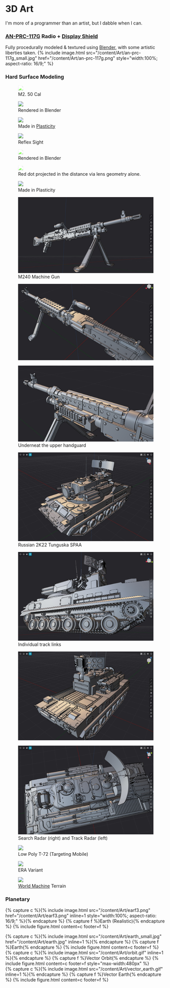 <head>
    <title>3D Art</title>
    <link rel="stylesheet" href="subject.css">
</head>

# 3D Art
I'm more of a programmer than an artist, but I dabble when I can.

### [AN-PRC-117G](/content/Art/AN-PRC-117-Harris-Falcon-3.jpg) Radio + [Display Shield](/content/Art/AN-PRC-117G_FALCON_III_shield.jpg)
Fully procedurally modeled & textured using [Blender](https://www.blender.org/), with some artistic liberties taken.
{% include image.html src="/content/Art/an-prc-117g_small.jpg" href="/content/Art/an-prc-117g.png" style="width:100%; aspect-ratio: 16/9;" %}

### Hard Surface Modeling
<div class="media_grid">
    <figure>
        <a href="/content/Art/M2 .50 Cal/m2_big_pew.png"><img src="/content/Art/M2 .50 Cal/m2_big_pew.png" style="filter: brightness(1.5)"></a>
        <figcaption>M2. 50 Cal</figcaption>
    </figure>
    <figure>
        <a href="/content/Art/M2 .50 Cal/m2_white.png"><img src="/content/Art/M2 .50 Cal/m2_white.png"></a>
        <figcaption>Rendered in Blender</figcaption>
    </figure>
    <figure>
        <a href="/content/Art/M2 .50 Cal/plasticity.png"><img src="/content/Art/M2 .50 Cal/plasticity.png"></a>
        <figcaption>Made in <a href="https://www.plasticity.xyz/">Plasticity</a></figcaption>
    </figure>
    <figure>
        <a href="/content/Art/Airsoft Reflex/r3.png"><img src="/content/Art/Airsoft Reflex/r3.png"></a>
        <figcaption>Reflex Sight</figcaption>
    </figure>
    <figure>
        <a href="/content/Art/Airsoft Reflex/r1.png"><img src="/content/Art/Airsoft Reflex/r1.png" style="filter: brightness(1.5)"></a>
        <figcaption>Rendered in Blender</figcaption>
    </figure>
    <figure>
        <a href="/content/Art/Airsoft Reflex/r2.png"><img src="/content/Art/Airsoft Reflex/r2.png" style="filter: brightness(1.5)"></a>
        <figcaption>Red dot projected in the distance via lens geometry alone.</figcaption>
    </figure>
    <figure>
        <a href="/content/Art/Airsoft Reflex/plasticity.png"><img src="/content/Art/Airsoft Reflex/plasticity_small.jpg"></a>
        <figcaption>Made in Plasticity</figcaption>
    </figure>
    <figure>
        <a href="/content/Art/M240/1.png"><img src="/content/Art/M240/1.jpg"></a>
        <figcaption>M240 Machine Gun</figcaption>
    </figure>
    <figure>
        <a href="/content/Art/M240/2.png"><img src="/content/Art/M240/2.jpg"></a>
        <figcaption></figcaption>
    </figure>
    <figure>
        <a href="/content/Art/M240/3.png"><img src="/content/Art/M240/3.jpg"></a>
        <figcaption>Underneat the upper handguard</figcaption>
    </figure>
    <figure>
        <a href="/content/Art/Tunguska/1.png"><img src="/content/Art/Tunguska/1.jpg"></a>
        <figcaption>Russian 2K22 Tunguska SPAA</figcaption>
    </figure>
    <figure>
        <a href="/content/Art/Tunguska/2.png"><img src="/content/Art/Tunguska/2.jpg"></a>
        <figcaption>Individual track links</figcaption>
    </figure>
    <figure>
        <a href="/content/Art/Tunguska/3.png"><img src="/content/Art/Tunguska/3.jpg"></a>
        <figcaption></figcaption>
    </figure>
    <figure>
        <a href="/content/Art/Tunguska/4.png"><img src="/content/Art/Tunguska/4.jpg"></a>
        <figcaption>Search Radar (right) and Track Radar (left)</figcaption>
    </figure>
    <figure>
        <a href="/content/Art/T-72_F.png"><img src="/content/Art/T-72_F.jpg"></a>
        <figcaption>Low Poly T-72 (Targeting Mobile)</figcaption>
    </figure>
    <figure>
        <a href="/content/Art/T-72_ERA_F.png"><img src="/content/Art/T-72_ERA_F.jpg"></a>
        <figcaption>ERA Variant</figcaption>
    </figure>
    <figure>
        <a href="/content/Art/WM.jpg"><img src="/content/Art/WM_small.jpg"></a>
        <figcaption><a href="https://www.world-machine.com/">World Machine</a> Terrain</figcaption>
    </figure>
</div>

### Planetary
{% capture c %}{% include image.html src="/content/Art/earf3.png" href="/content/Art/earf3.png" inline=1 style="width:100%; aspect-ratio: 16/9;" %}{% endcapture %}
{% capture f %}Earth (Realistic){% endcapture %}
{% include figure.html content=c footer=f %}
<div style="display:flex; flex-wrap:wrap; justify-content:space-between">
	<div style="margin:auto; margin-top:0px;">
		{% capture c %}{% include image.html src="/content/Art/earth_small.jpg" href="/content/Art/earth.jpg" inline=1 %}{% endcapture %}
		{% capture f %}Earth{% endcapture %}
		{% include figure.html content=c footer=f %}
	</div>
	<div style="width:max-content; margin:auto; margin-top:0px">
		{% capture c %}{% include image.html src="/content/Art/orbit.gif" inline=1 %}{% endcapture %}
		{% capture f %}Vector Orbit{% endcapture %}
		{% include figure.html content=c footer=f style="max-width:480px" %}
	</div>
	<div style="width:max-content; margin:auto; margin-top:0px">
		{% capture c %}{% include image.html src="/content/Art/vector_earth.gif" inline=1 %}{% endcapture %}
		{% capture f %}Vector Earth{% endcapture %}
		{% include figure.html content=c footer=f %}
	</div>
</div>